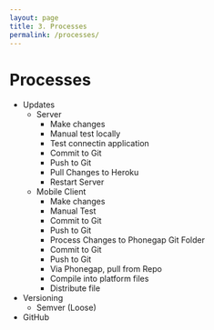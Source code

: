 ```yaml
---
layout: page
title: 3. Processes
permalink: /processes/
---
```

# Processes
* Updates
    * Server
        * Make changes
        * Manual test locally
        * Test connectin application
        * Commit to Git
        * Push to Git
        * Pull Changes to Heroku
        * Restart Server
    * Mobile Client
        * Make changes
        * Manual Test
        * Commit to Git
        * Push to Git
        * Process Changes to Phonegap Git Folder
        * Commit to Git
        * Push to Git
        * Via Phonegap, pull from Repo
        * Compile into platform files
        * Distribute file
* Versioning
    * Semver (Loose)
* GitHub
